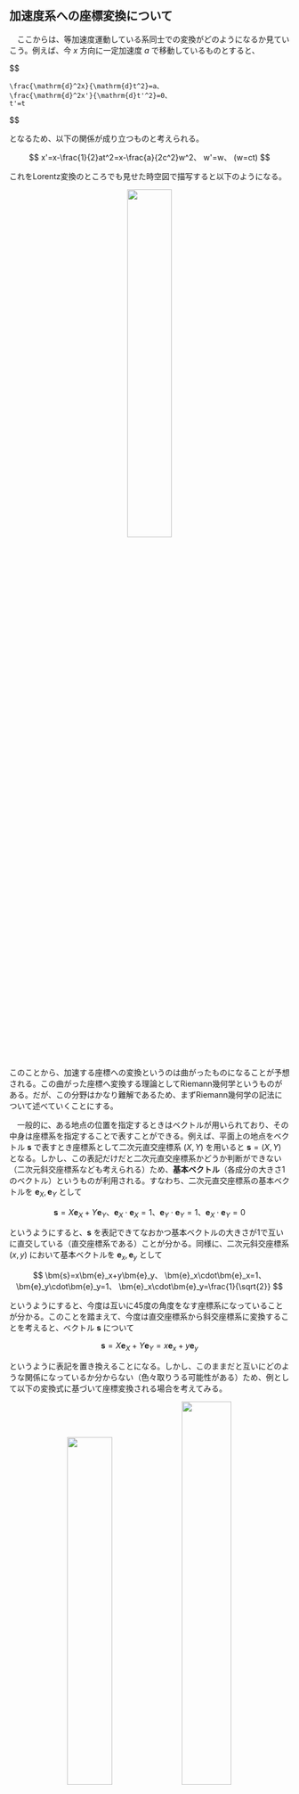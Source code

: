 
## 加速度系への座標変換について

　ここからは、等加速度運動している系同士での変換がどのようになるか見ていこう。例えば、今 $x$ 方向に一定加速度 $a$ で移動しているものとすると、

$$

    \frac{\mathrm{d}^2x}{\mathrm{d}t^2}=a、
    \frac{\mathrm{d}^2x'}{\mathrm{d}t'^2}=0、
    t'=t
$$

となるため、以下の関係が成り立つものと考えられる。

$$
    x'=x-\frac{1}{2}at^2=x-\frac{a}{2c^2}w^2、
    w'=w、
    (w=ct)
$$

これをLorentz変換のところでも見せた時空図で描写すると以下のようになる。
<p align="center">
    <img width="40%" src="images/const.png">
</p>
このことから、加速する座標への変換というのは曲がったものになることが予想される。この曲がった座標へ変換する理論としてRiemann幾何学というものがある。だが、この分野はかなり難解であるため、まずRiemann幾何学の記法について述べていくことにする。

　一般的に、ある地点の位置を指定するときはベクトルが用いられており、その中身は座標系を指定することで表すことができる。例えば、平面上の地点をベクトル $\bm{s}$ で表すとき座標系として二次元直交座標系 $(X,Y)$ を用いると $\bm{s}=(X,Y)$ となる。しかし、この表記だけだと二次元直交座標系かどうか判断ができない（二次元斜交座標系なども考えられる）ため、**基本ベクトル**（各成分の大きさ1のベクトル）というものが利用される。すなわち、二次元直交座標系の基本ベクトルを $\bm{e}_X,\bm{e}_Y$ として

$$
    \bm{s}=X\bm{e}_X+Y\bm{e}_Y、
    \bm{e}_X\cdot\bm{e}_X=1、
    \bm{e}_Y\cdot\bm{e}_Y=1、
    \bm{e}_X\cdot\bm{e}_Y=0
$$

というようにすると、$\bm{s}$ を表記できてなおかつ基本ベクトルの大きさが1で互いに直交している（直交座標系である）ことが分かる。同様に、二次元斜交座標系 $(x,y)$ において基本ベクトルを $\bm{e}_x,\bm{e}_y$ として

$$
    \bm{s}=x\bm{e}_x+y\bm{e}_y、
    \bm{e}_x\cdot\bm{e}_x=1、
    \bm{e}_y\cdot\bm{e}_y=1、
    \bm{e}_x\cdot\bm{e}_y=\frac{1}{\sqrt{2}}
$$

というようにすると、今度は互いに45度の角度をなす座標系になっていることが分かる。このことを踏まえて、今度は直交座標系から斜交座標系に変換することを考えると、ベクトル $\bm{s}$ について

$$
    \bm{s}=
    X\bm{e}_X+Y\bm{e}_Y=
    x\bm{e}_x+y\bm{e}_y
$$

というように表記を置き換えることになる。しかし、このままだと互いにどのような関係になっているか分からない（色々取りうる可能性がある）ため、例として以下の変換式に基づいて座標変換される場合を考えてみる。

<p align="center">
    <img width="40%" src="images/oblique_unit_vector.png">
    <img width="42%" src="images/oblique_system.png">
</p>

$$
    X = x+\frac{1}{\sqrt{2}}y、
    Y = \frac{1}{\sqrt{2}}y
    \ \leftrightarrow\ 
    x = X - Y、
    y = \sqrt{2}Y
$$

すると、先ほどのベクトル $\bm{s}$ の関係式に変換式を代入することで

$$
    \bm{s}=
    \left(
        x+\frac{1}{\sqrt{2}}y
    \right)
    \bm{e}_X+
    \frac{1}{\sqrt{2}}y\bm{e}_Y=
    x\bm{e}_X+
    y
    \left(
        \frac{1}{\sqrt{2}}\bm{e}_X+
        \frac{1}{\sqrt{2}}\bm{e}_Y
    \right)=
    x\bm{e}_x+y\bm{e}_y
$$
$$
    \bm{s}=
    \left(
        X-Y
    \right)
    \bm{e}_x+
    \sqrt{2}Y\bm{e}_y=
    X\bm{e}_x+
    Y
    \left(
        -\bm{e}_x+\sqrt{2}\bm{e}_y
    \right)=
    X\bm{e}_X+Y\bm{e}_Y
$$

というようになるため、比較すると以下の式が得られる。

$$
    \bm{e}_x=\bm{e}_X、
    \bm{e}_y=
    \frac{1}{\sqrt{2}}\bm{e}_X+
    \frac{1}{\sqrt{2}}\bm{e}_Y、
    \bm{e}_X=\bm{e}_x、
    \bm{e}_Y=-\bm{e}_x+\sqrt{2}\bm{e}_y
$$

この関係から、変換後の内積を求めてみると

$$
    \bm{e}_x\cdot\bm{e}_x=
    \bm{e}_X\cdot\bm{e}_X=1
$$
$$
    \bm{e}_y\cdot\bm{e}_y=
    \frac{1}{2}(\bm{e}_X\cdot\bm{e}_X)+
    (\bm{e}_X\cdot\bm{e}_Y)+
    \frac{1}{2}(\bm{e}_Y\cdot\bm{e}_Y)=1
$$
$$
    \bm{e}_x\cdot\bm{e}_y=
    \frac{1}{\sqrt{2}}(\bm{e}_X\cdot\bm{e}_X)+
    \frac{1}{\sqrt{2}}(\bm{e}_X\cdot\bm{e}_Y)=
    \frac{1}{\sqrt{2}}
$$

というように、内積に関して斜交座標系のものになっていることが分かる。このように、変換式を用いることで座標変換されるとともに変換前後の座標系の状態は基底ベクトルと内積によって確認できるものと予想される。そのため、先ほどの定加速度系での変換について考えてみると、変換前の直交座標系において

$$
    \bm{s}=x\bm{e}_x+w\bm{e}_w、
    \bm{e}_x\cdot\bm{e}_x=1、
    \bm{e}_w\cdot\bm{e}_w=1、
    \bm{e}_x\cdot\bm{e}_w=0
$$

となっているものして、変換後に

$$
    \bm{s}=
    x\bm{e}_x+w\bm{e}_w=
    x'\bm{e}_{x'}+w'\bm{e}_{w'}
$$

というようになっているものとする。ところが、ここで変換後の基本ベクトルが各地点で同じではないため、一概にこのような形で書けないという問題がでてきてしまう。そのため、各地点ごとに基本ベクトルがどうなっているかを見る必要が出てくる。そこで $\bm{s}$ を一般に

$$
    \bm{s}=\bm{s}(X,Y)=\bm{s}(x,y)
$$

というように変換されるものとして、この微小変化をとることで

$$
    \mathrm{d}\bm{s}=
    \left(
        \frac{\partial \bm{s}}{\partial X}
    \right)
    \mathrm{d}X+
    \left(
        \frac{\partial \bm{s}}{\partial Y}
    \right)
    \mathrm{d}Y=
    \left(
        \frac{\partial \bm{s}}{\partial x}
    \right)
    \mathrm{d}x+
    \left(
        \frac{\partial \bm{s}}{\partial y}
    \right)
    \mathrm{d}y
$$

と展開してみる。すると、基本ベクトルを利用した式と同じように各成分のベクトルの和になっていることが分かる。実際、$\bm{u}$ を基底ベクトル（大きさが1でない各成分のベクトル）として

$$
    \bm{u}_X=
    \frac{\partial \bm{s}}{\partial X}、
    \bm{u}_Y=
    \frac{\partial \bm{s}}{\partial Y}、
    \bm{u}_x=
    \frac{\partial \bm{s}}{\partial x}、
    \bm{u}_y=
    \frac{\partial \bm{s}}{\partial y}
$$

というように置くことで以下の形になることが分かる。

$$
    \mathrm{d}\bm{s}=
    \mathrm{d}X\bm{u}_X+
    \mathrm{d}Y\bm{u}_Y=
    \mathrm{d}x\bm{u}_x+
    \mathrm{d}y\bm{u}_y
$$

また、座標系間で変数が

$$
    X=X(x,y)、Y=Y(x,y)
    \leftrightarrow
    x=x(X,Y)、y=y(X,Y)
$$

というように変換式を満たしていることから、微小変化が

$$
    \mathrm{d}X=
    \left(
        \frac{\partial X}{\partial x}
    \right)
    \mathrm{d}x+
    \left(
        \frac{\partial X}{\partial y}
    \right)
    \mathrm{d}y、
    \mathrm{d}Y=
    \left(
        \frac{\partial Y}{\partial x}
    \right)
    \mathrm{d}x+
    \left(
        \frac{\partial Y}{\partial y}
    \right)
    \mathrm{d}y
$$
$$
    \mathrm{d}x=
    \left(
        \frac{\partial x}{\partial X}
    \right)
    \mathrm{d}X+
    \left(
        \frac{\partial x}{\partial Y}
    \right)
    \mathrm{d}Y、
    \mathrm{d}y=
    \left(
        \frac{\partial y}{\partial X}
    \right)
    \mathrm{d}X+
    \left(
        \frac{\partial y}{\partial Y}
    \right)
    \mathrm{d}Y
$$

であるため、$\mathrm{d}\bm{s}$ の関係式に代入すると

$$
    \mathrm{d}\bm{s}=
    \mathrm{d}X\bm{u}_X+
    \mathrm{d}Y\bm{u}_Y=
    \left[
        \left(
            \frac{\partial x}{\partial X}
        \right)
        \bm{u}_x+
        \left(
            \frac{\partial y}{\partial X}
        \right)
        \bm{u}_y
    \right]
    \mathrm{d}X+
    \left[
        \left(
            \frac{\partial x}{\partial Y}
        \right)
        \bm{u}_x+
        \left(
            \frac{\partial y}{\partial Y}
        \right)
        \bm{u}_y
    \right]
    \mathrm{d}Y
$$
$$
    \mathrm{d}\bm{s}=
    \left[
        \left(
            \frac{\partial X}{\partial x}
        \right)
        \bm{u}_X+
        \left(
            \frac{\partial Y}{\partial x}
        \right)
        \bm{u}_Y
    \right]
    \mathrm{d}x+
    \left[
        \left(
            \frac{\partial X}{\partial y}
        \right)
        \bm{u}_X+
        \left(
            \frac{\partial Y}{\partial y}
        \right)
        \bm{u}_Y
    \right]
    \mathrm{d}y=
    \mathrm{d}x\bm{u}_x+
    \mathrm{d}y\bm{u}_y
$$


となるため、比較すると以下の関係式が得られる。

$$
    \bm{u}_X=
    \frac{\partial x}{\partial X}
    \bm{u}_x+
    \frac{\partial y}{\partial X}
    \bm{u}_y、
    \bm{u}_Y=
    \frac{\partial x}{\partial Y}
    \bm{u}_x+
    \frac{\partial y}{\partial Y}
    \bm{u}_y
$$
$$
    \bm{u}_x=
    \frac{\partial X}{\partial x}
    \bm{u}_X+
    \frac{\partial Y}{\partial x}
    \bm{u}_Y、
    \bm{u}_y=
    \frac{\partial X}{\partial y}
    \bm{u}_X+
    \frac{\partial Y}{\partial y}
    \bm{u}_Y
$$

この関係式が正しいかは、次のように展開してみることで確認できる。

$$
    \bm{u}_X=
    \frac{\partial \bm{s}}{\partial X}=
    \frac{\partial x}{\partial X}
    \frac{\partial \bm{s}}{\partial x}+
    \frac{\partial y}{\partial X}
    \frac{\partial \bm{s}}{\partial y}=
    \frac{\partial x}{\partial X}
    \bm{u}_x+
    \frac{\partial y}{\partial X}
    \bm{u}_y
$$
$$
    \bm{u}_Y=
    \frac{\partial \bm{s}}{\partial Y}=
    \frac{\partial x}{\partial Y}
    \frac{\partial \bm{s}}{\partial x}+
    \frac{\partial y}{\partial Y}
    \frac{\partial \bm{s}}{\partial y}=
    \frac{\partial x}{\partial Y}
    \bm{u}_x+
    \frac{\partial y}{\partial Y}
    \bm{u}_y
$$
$$
    \bm{u}_x=
    \frac{\partial \bm{s}}{\partial x}=
    \frac{\partial X}{\partial x}
    \frac{\partial \bm{s}}{\partial X}+
    \frac{\partial Y}{\partial x}
    \frac{\partial \bm{s}}{\partial Y}=
    \frac{\partial X}{\partial x}
    \bm{u}_X+
    \frac{\partial Y}{\partial x}
    \bm{u}_Y
$$
$$
    \bm{u}_y=
    \frac{\partial \bm{s}}{\partial y}=
    \frac{\partial X}{\partial y}
    \frac{\partial \bm{s}}{\partial X}+
    \frac{\partial Y}{\partial y}
    \frac{\partial \bm{s}}{\partial Y}=
    \frac{\partial X}{\partial y}
    \bm{u}_X+
    \frac{\partial Y}{\partial y}
    \bm{u}_Y
$$

これは基底ベクトルの変換になっているため、例として直交座標系から斜交座標系に変換した場合どうなるか見てみると

$$
    X = x+\frac{1}{\sqrt{2}}y、
    Y = \frac{1}{\sqrt{2}}y
    \rightarrow
    \frac{\partial X}{\partial x}=1、
    \frac{\partial Y}{\partial x}=0、
    \frac{\partial X}{\partial y}=\frac{1}{\sqrt{2}}、
    \frac{\partial Y}{\partial y}=\frac{1}{\sqrt{2}}
$$

$$
    x = X - Y、
    y = \sqrt{2}Y
    \rightarrow
    \frac{\partial x}{\partial X}=1、
    \frac{\partial y}{\partial X}=0、
    \frac{\partial x}{\partial Y}=-1、
    \frac{\partial y}{\partial Y}=\sqrt{2}
$$

となることから、以下のような式が得られる。

$$
    \bm{u}_X=\bm{u}_x、
    \bm{u}_Y=
    -\bm{u}_x+\sqrt{2}\bm{u}_y、
    \bm{u}_x=\bm{u}_X、
    \bm{u}_y=
    \frac{1}{\sqrt{2}}\bm{u}_X+
    \frac{1}{\sqrt{2}}\bm{u}_Y
$$

また、このときのベクトル $\bm{s}$ は基本ベクトルを用いて

$$
    \bm{s}=
    X\bm{e}_X+Y\bm{e}_Y=
    x\bm{e}_x+y\bm{e}_y
$$

と書ける（**基本ベクトルが位置によって変わらない**）ことから、この偏微分をとることで

$$
    \bm{u}_X=
    \frac{\partial \bm{s}}{\partial X}=
    \bm{e}_X、
    \bm{u}_Y=
    \frac{\partial \bm{s}}{\partial Y}=
    \bm{e}_Y、
    \bm{u}_x=
    \frac{\partial \bm{s}}{\partial x}=
    \bm{e}_x、
    \bm{u}_y=
    \frac{\partial \bm{s}}{\partial y}=
    \bm{e}_y
$$

といように基底ベクトルと基本ベクトルが同じものとなる。一方で、定加速度系については、変換後については基本ベクトルが各地点で同じにならないことから、以下の変換前の式しか成り立たないことになる。

$$
    \bm{s}=x\bm{e}_x+y\bm{e}_y、
    \bm{u}_x=\bm{e}_x、
    \bm{u}_y=\bm{e}_y
$$

そのため、まず基底ベクトルを

$$
    x=x'+\frac{a}{2c^2}w'^2、
    w=w'
    \rightarrow
    \frac{\partial x}{\partial x'}=1、
    \frac{\partial w}{\partial x'}=0、
    \frac{\partial x}{\partial w'}=\frac{a}{c^2}w'、
    \frac{\partial w}{\partial w'}=1
$$

$$
    x'=x-\frac{a}{2c^2}w^2、
    w'=w
    \rightarrow
    \frac{\partial x'}{\partial x}=1、
    \frac{\partial w'}{\partial x}=0、
    \frac{\partial x'}{\partial w}=-\frac{a}{c^2}w、
    \frac{\partial w'}{\partial w}=1
$$

を利用して求めてみると、以下のような関係式が得られる。

$$
    \bm{u}_x=\bm{u}_{x'}、
    \bm{u}_w=
    -\frac{a}{c^2}w'
    \bm{u}_{x'}+
    \bm{u}_{w'}、
    \bm{u}_{x'}=\bm{u}_x、
    \bm{u}_{w'}=
    \frac{a}{c^2}w
    \bm{u}_x+\bm{u}_w
$$

そして、これから変換後の内積を求めると

$$
    \bm{u}_{x'}\cdot\bm{u}_{x'}=1、
    \bm{u}_{w'}\cdot\bm{u}_{w'}=
    1+\frac{a^2}{c^4}w'^2、
    \bm{u}_{x'}\cdot\bm{u}_{w'}=
    \frac{a}{c^2}w'
$$

というように、 $w'$ については $w'=0$ では基底ベクトルは基本ベクトルとなっているが、それ以外では別の値になることが分かる。あるいは、微小変位ベクトルを


$$
    \mathrm{d}\bm{s}=
    \mathrm{d}x\bm{u}_x+
    \mathrm{d}w\bm{u}_w=
    \mathrm{d}{x'}\bm{u}_{x'}+
    \mathrm{d}{w'}\bm{u}_{w'}
$$

として、この内積を求めると

$$
    \begin{aligned}
        \mathrm{d}\bm{s}\cdot\mathrm{d}\bm{s}
        &=
        (\bm{u}_x\cdot\bm{u}_x)
        \mathrm{d}x\mathrm{d}x+
        (\bm{u}_x\cdot\bm{u}_w)
        \mathrm{d}x\mathrm{d}w+
        (\bm{u}_w\cdot\bm{u}_x)
        \mathrm{d}w\mathrm{d}x+
        (\bm{u}_w\cdot\bm{u}_w)
        \mathrm{d}w\mathrm{d}w\\
        &=
        (\bm{u}_{x'}\cdot\bm{u}_{x'})
        \mathrm{d}{x'}\mathrm{d}{x'}+
        (\bm{u}_{x'}\cdot\bm{u}_{w'})
        \mathrm{d}{x'}\mathrm{d}{w'}+
        (\bm{u}_{w'}\cdot\bm{u}_{x'})
        \mathrm{d}{w'}\mathrm{d}{x'}+
        (\bm{u}_{w'}\cdot\bm{u}_{w'})
        \mathrm{d}{w'}\mathrm{d}{w'}
    \end{aligned}
$$

であるから、これに変換前の内積の関係と変換式を代入すると


$$
        \mathrm{d}\bm{s}\cdot\mathrm{d}\bm{s}=
        \mathrm{d}x\mathrm{d}x+
        \mathrm{d}w\mathrm{d}w=
        \mathrm{d}{x'}\mathrm{d}{x'}+
        2\frac{a}{c^2}w'
        \mathrm{d}{x'}\mathrm{d}{w'}+
        \left(
            1+\frac{a^2}{c^4}w'^2
        \right)
        \mathrm{d}{w'}\mathrm{d}{w'}
$$

であるから比較することで、先ほどの内積の関係が得られる。

以上のことから、直交座標系 $(x,w)$ から加速度系 $(x',w')$ へ座標変換した場合ベクトル $\bm{s}$ に対して


$$
    \mathrm{d}\bm{s}=
    \mathrm{d}x\bm{u}_x+
    \mathrm{d}w\bm{u}_w=
    \mathrm{d}{x'}\bm{u}_{x'}+
    \mathrm{d}{w'}\bm{u}_{w'}
$$
$$
    \begin{aligned}
        \mathrm{d}\bm{s}\cdot\mathrm{d}\bm{s}
        &=
        (\bm{u}_x\cdot\bm{u}_x)
        \mathrm{d}x\mathrm{d}x+
        (\bm{u}_x\cdot\bm{u}_w)
        \mathrm{d}x\mathrm{d}w+
        (\bm{u}_w\cdot\bm{u}_x)
        \mathrm{d}w\mathrm{d}x+
        (\bm{u}_w\cdot\bm{u}_w)
        \mathrm{d}w\mathrm{d}w\\
        &=
        (\bm{u}_{x'}\cdot\bm{u}_{x'})
        \mathrm{d}{x'}\mathrm{d}{x'}+
        (\bm{u}_{x'}\cdot\bm{u}_{w'})
        \mathrm{d}{x'}\mathrm{d}{w'}+
        (\bm{u}_{w'}\cdot\bm{u}_{x'})
        \mathrm{d}{w'}\mathrm{d}{x'}+
        (\bm{u}_{w'}\cdot\bm{u}_{w'})
        \mathrm{d}{w'}\mathrm{d}{w'}
    \end{aligned}
$$

という関係が成り立ち、どのように変換されるかは変換式 $x'(x,w)、w'(x,w)$ をもとに求められることになる。具体的には、ベクトル成分に対しては

$$
    \mathrm{d}x'=
    \left(
        \frac{\partial x'}{\partial x}
    \right)
    \mathrm{d}x+
    \left(
        \frac{\partial x'}{\partial w}
    \right)
    \mathrm{d}w、
    \mathrm{d}w'=
    \left(
        \frac{\partial w'}{\partial x}
    \right)
    \mathrm{d}x+
    \left(
        \frac{\partial w'}{\partial w}
    \right)
    \mathrm{d}w
$$

と変換され、片方で基底ベクトルに対しては

$$
    \bm{u}_x'=
    \frac{\partial x}{\partial x'}
    \bm{u}_x+
    \frac{\partial w}{\partial x'}
    \bm{u}_w、
    \bm{u}_w'=
    \frac{\partial x}{\partial w'}
    \bm{u}_x+
    \frac{\partial w}{\partial w'}
    \bm{u}_w
$$

となるが、互いによく見ると同じ変換ではなく係数が逆になっていることが分かる。このように、座標変換をすると少なくとも二通りの変換が行われており、一般的に一つ目の式の形で変換されるベクトルを**反変ベクトル**と、二つ目の式で変換されるベクトルを**共変ベクトル**というように呼ぶ。このことについて、次回で述べていくことにする。